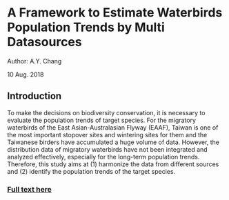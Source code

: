 # A Framework to Estimate Waterbirds Population Trends by Multi Datasources

Author: A.Y. Chang

10 Aug. 2018

## Introduction
To make the decisions on biodiversity conservation, it is necessary to evaluate the population trends of target species. For the migratory waterbirds of the East Asian-Australasian Flyway (EAAF), Taiwan is one of the most important stopover sites and wintering sites for them and the Taiwanese birders have accumulated a huge volume of data. However, the distribution data of migratory waterbirds have not been integrated and analyzed effectively, especially for the long-term population trends. Therefore, this study aims at (1) harmonize the data from different sources and (2) identify the population trends of the target species.

### [Full text here](https://kemushi54.github.io/Trend-of-Waterbird-in-Taiwan/waterbird_trend.html)
